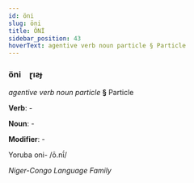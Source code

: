```yaml
---
id: öni
slug: öni
title: ÖNİ
sidebar_position: 43
hoverText: agentive verb noun particle § Particle
---
```


### öni&emsp;<span kind="abugida">ɽıƨɟ</span>

*agentive verb noun particle* **§** Particle

**Verb**: -

**Noun**: -

**Modifier**: -

Yoruba oni- /ō.nĩ́/

*Niger-Congo Language Family*